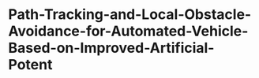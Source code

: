 # Path-Tracking-and-Local-Obstacle-Avoidance-for-Automated-Vehicle-Based-on-Improved-Artificial-Potent